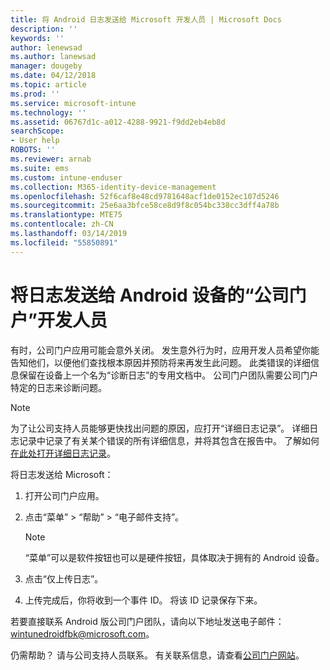 ```yaml
---
title: 将 Android 日志发送给 Microsoft 开发人员 | Microsoft Docs
description: ''
keywords: ''
author: lenewsad
ms.author: lanewsad
manager: dougeby
ms.date: 04/12/2018
ms.topic: article
ms.prod: ''
ms.service: microsoft-intune
ms.technology: ''
ms.assetid: 06767d1c-a012-4288-9921-f9dd2eb4eb8d
searchScope:
- User help
ROBOTS: ''
ms.reviewer: arnab
ms.suite: ems
ms.custom: intune-enduser
ms.collection: M365-identity-device-management
ms.openlocfilehash: 52f6caf8e48cd9781648acf1de0152ec107d5246
ms.sourcegitcommit: 25e6aa3bfce58ce8d9f8c054bc338cc3dff4a78b
ms.translationtype: MTE75
ms.contentlocale: zh-CN
ms.lasthandoff: 03/14/2019
ms.locfileid: "55850891"
---
```

# <a name="send-logs-to-the-company-portal-developers-for-android-devices"></a>将日志发送给 Android 设备的“公司门户”开发人员

有时，公司门户应用可能会意外关闭。 发生意外行为时，应用开发人员希望你能告知他们，以便他们查找根本原因并预防将来再发生此问题。 此类错误的详细信息保留在设备上一个名为“诊断日志”的专用文档中。 公司门户团队需要公司门户特定的日志来诊断问题。

> [!Note]
> 为了让公司支持人员能够更快找出问题的原因，应打开“详细日志记录”。 详细日志记录中记录了有关某个错误的所有详细信息，并将其包含在报告中。 了解如何[在此处打开详细日志记录](use-verbose-logging-to-help-your-it-administrator-fix-device-issues-android.md)。 

将日志发送给 Microsoft：

1.  打开公司门户应用。

2.  点击“菜单” > “帮助” > “电子邮件支持”。

    > [!NOTE]
    > “菜单”可以是软件按钮也可以是硬件按钮，具体取决于拥有的 Android 设备。

3.  点击“仅上传日志”。

4.  上传完成后，你将收到一个事件 ID。 将该 ID 记录保存下来。

若要直接联系 Android 版公司门户团队，请向以下地址发送电子邮件：<a href="mailto:wintunedroidfbk@microsoft.com?subject=Send logs to Microsoft&body=Describe the issue you are having.">wintunedroidfbk@microsoft.com</a>。 

仍需帮助？ 请与公司支持人员联系。 有关联系信息，请查看[公司门户网站](https://go.microsoft.com/fwlink/?linkid=2010980)。
